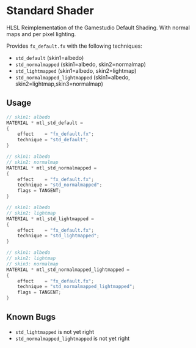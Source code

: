 # Standard Shader

HLSL Reimplementation of the Gamestudio Default Shading. With normal maps and per pixel lighting.

Provides `fx_default.fx` with the following techniques:
- `std_default` (skin1=albedo)
- `std_normalmapped` (skin1=albedo, skin2=normalmap)
- `std_lightmapped` (skin1=albedo, skin2=lightmap)
- `std_normalmapped_lightmapped` (skin1=albedo, skin2=lightmap,skin3=normalmap)

## Usage

```c
// skin1: albedo
MATERIAL * mtl_std_default = 
{
	effect    = "fx_default.fx";
	technique = "std_default";
}

// skin1: albedo
// skin2: normalmap
MATERIAL * mtl_std_normalmapped = 
{
	effect    = "fx_default.fx";
	technique = "std_normalmapped";
	flags = TANGENT;
}

// skin1: albedo
// skin2: lightmap
MATERIAL * mtl_std_lightmapped = 
{
	effect    = "fx_default.fx";
	technique = "std_lightmapped";
}

// skin1: albedo
// skin2: lightmap
// skin3: normalmap
MATERIAL * mtl_std_normalmapped_lightmapped = 
{
	effect    = "fx_default.fx";
	technique = "std_normalmapped_lightmapped";
	flags = TANGENT;
}
```

## Known Bugs
- `std_lightmapped` is not yet right
- `std_normalmapped_lightmapped` is not yet right
